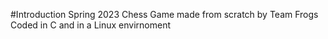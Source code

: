 #Introduction
Spring 2023
Chess Game made from scratch by Team Frogs 
Coded in C and in a Linux envirnoment
